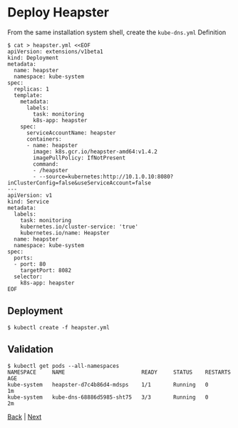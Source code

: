 # Deploy Heapster

From the same installation system shell, create the ```kube-dns.yml``` Definition

```
$ cat > heapster.yml <<EOF
apiVersion: extensions/v1beta1
kind: Deployment
metadata:
  name: heapster
  namespace: kube-system
spec:
  replicas: 1
  template:
    metadata:
      labels:
        task: monitoring
        k8s-app: heapster
    spec:
      serviceAccountName: heapster
      containers:
      - name: heapster
        image: k8s.gcr.io/heapster-amd64:v1.4.2
        imagePullPolicy: IfNotPresent
        command:
        - /heapster
        - --source=kubernetes:http://10.1.0.10:8080?inClusterConfig=false&useServiceAccount=false
---
apiVersion: v1
kind: Service
metadata:
  labels:
    task: monitoring
    kubernetes.io/cluster-service: 'true'
    kubernetes.io/name: Heapster
  name: heapster
  namespace: kube-system
spec:
  ports:
  - port: 80
    targetPort: 8082
  selector:
    k8s-app: heapster
EOF
```

## Deployment
```
$ kubectl create -f heapster.yml
```

## Validation
```
$ kubectl get pods --all-namespaces
NAMESPACE     NAME                        READY     STATUS    RESTARTS   AGE
kube-system   heapster-d7c4b86d4-mdsps    1/1       Running   0          1m
kube-system   kube-dns-68886d5985-sht75   3/3       Running   0          2m
```

[Back](/README.md) | [Next](deploy-basic-dashboard.md)
